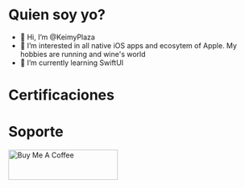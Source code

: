 # Quien soy yo?

- 👋 Hi, I’m @KeimyPlaza
- 👀 I’m interested in all native iOS apps and ecosytem of Apple. My hobbies are running and wine's world
- 🌱 I’m currently learning SwiftUI

# Certificaciones

<!--START_SECTION:badges-->
<!--END_SECTION:badges-->

# Soporte

<a href="https://www.buymeacoffee.com/keimyplaza" target="_blank"><img src="https://cdn.buymeacoffee.com/buttons/v2/default-yellow.png" alt="Buy Me A Coffee" style="height: 60px !important;width: 217px !important;" ></a>

<!--- - 💞️ I’m looking to collaborate on ... --->
<!---
KeimyPlaza/KeimyPlaza is a ✨ special ✨ repository because its `README.md` (this file) appears on your GitHub profile.
You can click the Preview link to take a look at your changes.
--->
